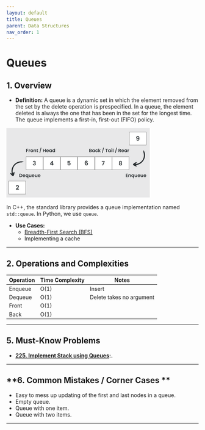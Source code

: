 ```yaml
---
layout: default
title: Queues
parent: Data Structures
nav_order: 1
---
```


# Queues

## **1. Overview**

* **Definition:** A queue is a dynamic set in which the element removed from the set by the delete operation is prespecified. In a queue, the element deleted is always the one that has been in the set for the longest time. The queue implements a first-in, first-out (FIFO) policy.

![queue](../../assets/img/queue.png)

In C++, the standard library provides a queue implementation named `std::queue`. In Python, we use `queue`.

* **Use Cases:** 
  * [Breadth-First Search (BFS)](https://roemvaar.github.io/computer_science_notes/docs/algorithms/bfs.html)
  * Implementing a cache

---

## **2. Operations and Complexities**

| Operation      | Time Complexity | Notes                                      |
|----------------|-----------------|--------------------------------------------|
| Enqueue         | O(1)          | Insert                                      |
| Dequeue         | O(1)          | Delete takes no argument                    |
| Front            | O(1)        |                                               |
| Back            | O(1)        |                                               |

---

## **5. Must-Know Problems**

* **[225. Implement Stack using Queues](https://leetcode.com/problems/implement-stack-using-queues/description/):.**

---

## **6. Common Mistakes / Corner Cases **

* Easy to mess up updating of the first and last nodes in a queue.
* Empty queue.
* Queue with one item.
* Queue with two items.

---
